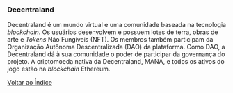 ### Decentraland

Decentraland é um mundo virtual e uma comunidade baseada na tecnologia _blockchain_. Os usuários desenvolvem e possuem lotes de terra, obras de arte e _Tokens_ Não Fungíveis (NFT). Os membros também participam da Organização Autônoma Descentralizada (DAO) da plataforma. Como DAO, a Decentraland dá à sua comunidade o poder de participar da governança do projeto. A criptomoeda nativa da Decentraland, MANA, e todos os ativos do jogo estão na _blockchain_ Ethereum.

[Voltar ao Índice](../)